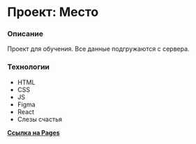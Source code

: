 # Проект: Место

### Описание

Проект для обучения.
Все данные подгружаются с сервера.

### Технологии

* HTML
* CSS
* JS
* Figma
* React
* Слезы счастья

[**Ссылка на Pages**](https://nikcet.github.io/mesto-react/)
